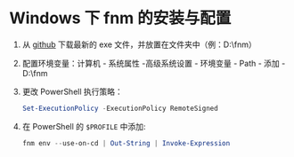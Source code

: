 # Windows 下 fnm 的安装与配置

1. 从 [github](https://github.com/Schniz/fnm/releases) 下载最新的 exe 文件，并放置在文件夹中（例：D:\fnm）

2. 配置环境变量：计算机 - 系统属性  -高级系统设置 - 环境变量 - Path - 添加 - D:\fnm
   
3. 更改 PowerShell 执行策略：

   ```powershell
   Set-ExecutionPolicy -ExecutionPolicy RemoteSigned
   ```

4. 在 PowerShell 的 `$PROFILE` 中添加:

   ```powershell
   fnm env --use-on-cd | Out-String | Invoke-Expression
   ```

